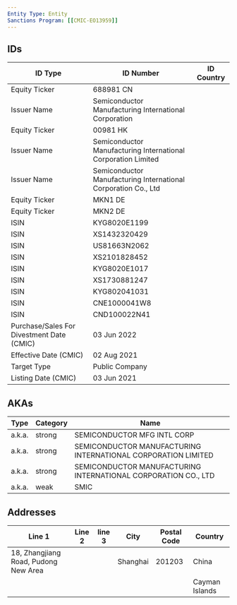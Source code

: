 ```yaml
---
Entity Type: Entity
Sanctions Program: [[CMIC-EO13959]]
---
```


## IDs
| ID Type | ID Number | ID Country |
|---------|-----------|------------|
| Equity Ticker | 688981 CN |  |
| Issuer Name | Semiconductor Manufacturing International Corporation |  |
| Equity Ticker | 00981 HK |  |
| Issuer Name | Semiconductor Manufacturing International Corporation Limited |  |
| Issuer Name | Semiconductor Manufacturing International Corporation Co., Ltd |  |
| Equity Ticker | MKN1 DE |  |
| Equity Ticker | MKN2 DE |  |
| ISIN | KYG8020E1199 |  |
| ISIN | XS1432320429 |  |
| ISIN | US81663N2062 |  |
| ISIN | XS2101828452 |  |
| ISIN | KYG8020E1017 |  |
| ISIN | XS1730881247 |  |
| ISIN | KYG802041031 |  |
| ISIN | CNE1000041W8 |  |
| ISIN | CND100022N41 |  |
| Purchase/Sales For Divestment Date (CMIC) | 03 Jun 2022 |  |
| Effective Date (CMIC) | 02 Aug 2021 |  |
| Target Type | Public Company |  |
| Listing Date (CMIC) | 03 Jun 2021 |  |


## AKAs
| Type | Category | Name      | 
|------|----------|-----------|
| a.k.a. | strong | SEMICONDUCTOR MFG INTL CORP |
| a.k.a. | strong | SEMICONDUCTOR MANUFACTURING INTERNATIONAL CORPORATION LIMITED |
| a.k.a. | strong | SEMICONDUCTOR MANUFACTURING INTERNATIONAL CORPORATION CO., LTD |
| a.k.a. | weak | SMIC |


## Addresses
| Line 1 | Line 2 | line 3 | City | Postal Code| Country | 
|--------|--------|--------|------|------------|---------|
| 18, Zhangjiang Road, Pudong New Area |  |  | Shanghai | 201203 | China |
|  |  |  |  |  | Cayman Islands |

